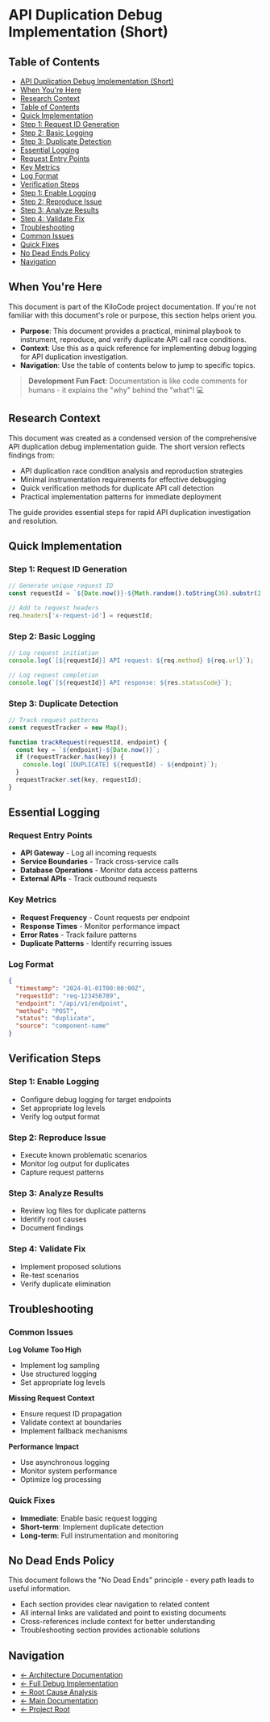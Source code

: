 # API Duplication Debug Implementation (Short)

## Table of Contents
- [API Duplication Debug Implementation (Short)](#api-duplication-debug-implementation-short)
- [When You're Here](#when-youre-here)
- [Research Context](#research-context)
- [Table of Contents](#table-of-contents)
- [Quick Implementation](#quick-implementation)
- [Step 1: Request ID Generation](#step-1-request-id-generation)
- [Step 2: Basic Logging](#step-2-basic-logging)
- [Step 3: Duplicate Detection](#step-3-duplicate-detection)
- [Essential Logging](#essential-logging)
- [Request Entry Points](#request-entry-points)
- [Key Metrics](#key-metrics)
- [Log Format](#log-format)
- [Verification Steps](#verification-steps)
- [Step 1: Enable Logging](#step-1-enable-logging)
- [Step 2: Reproduce Issue](#step-2-reproduce-issue)
- [Step 3: Analyze Results](#step-3-analyze-results)
- [Step 4: Validate Fix](#step-4-validate-fix)
- [Troubleshooting](#troubleshooting)
- [Common Issues](#common-issues)
- [Quick Fixes](#quick-fixes)
- [No Dead Ends Policy](#no-dead-ends-policy)
- [Navigation](#navigation)

## When You're Here

This document is part of the KiloCode project documentation. If you're not familiar with this
document's role or purpose, this section helps orient you.

- **Purpose**: This document provides a practical, minimal playbook to instrument, reproduce, and
  verify duplicate API call race conditions.
- **Context**: Use this as a quick reference for implementing debug logging for API duplication
  investigation.
- **Navigation**: Use the table of contents below to jump to specific topics.

> **Development Fun Fact**: Documentation is like code comments for humans - it explains the "why"
> behind the "what"! 💻

## Research Context

This document was created as a condensed version of the comprehensive API duplication debug
implementation guide. The short version reflects findings from:
- API duplication race condition analysis and reproduction strategies
- Minimal instrumentation requirements for effective debugging
- Quick verification methods for duplicate API call detection
- Practical implementation patterns for immediate deployment

The guide provides essential steps for rapid API duplication investigation and resolution.

## Quick Implementation

### Step 1: Request ID Generation

```typescript
// Generate unique request ID
const requestId = `${Date.now()}-${Math.random().toString(36).substr(2, 9)}`;

// Add to request headers
req.headers['x-request-id'] = requestId;
```

### Step 2: Basic Logging

```typescript
// Log request initiation
console.log(`[${requestId}] API request: ${req.method} ${req.url}`);

// Log request completion
console.log(`[${requestId}] API response: ${res.statusCode}`);
```

### Step 3: Duplicate Detection

```typescript
// Track request patterns
const requestTracker = new Map();

function trackRequest(requestId, endpoint) {
  const key = `${endpoint}-${Date.now()}`;
  if (requestTracker.has(key)) {
    console.log(`[DUPLICATE] ${requestId} - ${endpoint}`);
  }
  requestTracker.set(key, requestId);
}
```

## Essential Logging

### Request Entry Points

- **API Gateway** - Log all incoming requests
- **Service Boundaries** - Track cross-service calls
- **Database Operations** - Monitor data access patterns
- **External APIs** - Track outbound requests

### Key Metrics

- **Request Frequency** - Count requests per endpoint
- **Response Times** - Monitor performance impact
- **Error Rates** - Track failure patterns
- **Duplicate Patterns** - Identify recurring issues

### Log Format

```json
{
  "timestamp": "2024-01-01T00:00:00Z",
  "requestId": "req-123456789",
  "endpoint": "/api/v1/endpoint",
  "method": "POST",
  "status": "duplicate",
  "source": "component-name"
}
```

## Verification Steps

### Step 1: Enable Logging
- Configure debug logging for target endpoints
- Set appropriate log levels
- Verify log output format

### Step 2: Reproduce Issue
- Execute known problematic scenarios
- Monitor log output for duplicates
- Capture request patterns

### Step 3: Analyze Results
- Review log files for duplicate patterns
- Identify root causes
- Document findings

### Step 4: Validate Fix
- Implement proposed solutions
- Re-test scenarios
- Verify duplicate elimination

## Troubleshooting

### Common Issues

**Log Volume Too High**
- Implement log sampling
- Use structured logging
- Set appropriate log levels

**Missing Request Context**
- Ensure request ID propagation
- Validate context at boundaries
- Implement fallback mechanisms

**Performance Impact**
- Use asynchronous logging
- Monitor system performance
- Optimize log processing

### Quick Fixes

- **Immediate**: Enable basic request logging
- **Short-term**: Implement duplicate detection
- **Long-term**: Full instrumentation and monitoring

## No Dead Ends Policy

This document follows the "No Dead Ends" principle - every path leads to useful information.
- Each section provides clear navigation to related content
- All internal links are validated and point to existing documents
- Cross-references include context for better understanding
- Troubleshooting section provides actionable solutions

## Navigation
- [← Architecture Documentation](README.md)
- [← Full Debug Implementation](../architecture/API_DUPLICATION_DEBUG_IMPLEMENTATION.md)
- [← Root Cause Analysis](../architecture/DUPLICATE_API_REQUESTS_ROOT_CAUSE_ANALYSIS.md)
- [← Main Documentation](../README.md)
- [← Project Root](../README.md)
